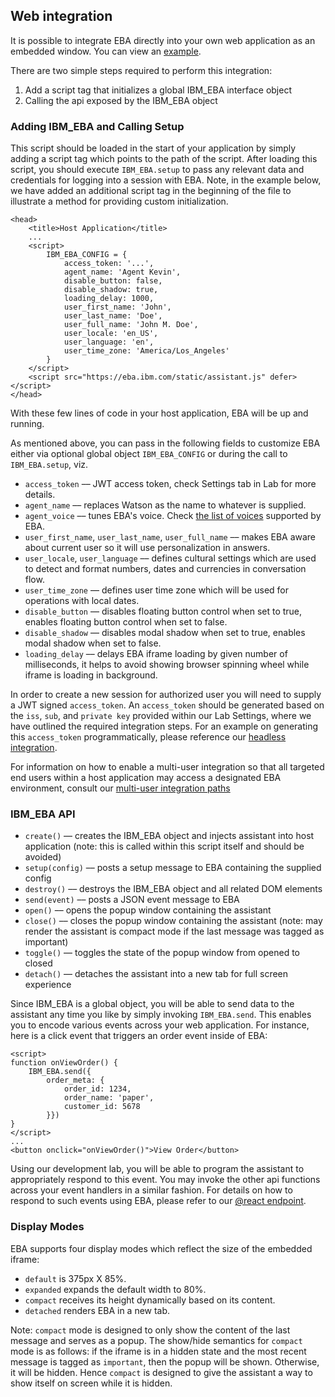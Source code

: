 ## Web integration

It is possible to integrate EBA directly into your own web application as an embedded window. You can view an [example](https://ibm-watson-embedded-business-assistant.github.io/eba-example-agents/docs/integration/index.html).

There are two simple steps required to perform this integration:

1. Add a script tag that initializes a global IBM_EBA interface object
2. Calling the api exposed by the IBM_EBA object

### Adding IBM_EBA and Calling Setup

This script should be loaded in the start of your application by simply adding a script tag which points to the path of the script. After loading this script, you should execute `IBM_EBA.setup` to pass any relevant data and credentials for logging into a session with EBA. Note, in the example below, we have added an additional script tag in the beginning of the file to illustrate a method for providing custom initialization.

```
<head>
    <title>Host Application</title>
    ...
    <script>
        IBM_EBA_CONFIG = {
            access_token: '...',
            agent_name: 'Agent Kevin',
            disable_button: false,
            disable_shadow: true,
            loading_delay: 1000,
            user_first_name: 'John',
            user_last_name: 'Doe',
            user_full_name: 'John M. Doe',
            user_locale: 'en_US',
            user_language: 'en',
            user_time_zone: 'America/Los_Angeles'
        }
    </script>
    <script src="https://eba.ibm.com/static/assistant.js" defer></script>
</head>
```
With these few lines of code in your host application, EBA will be up and running.

As mentioned above, you can pass in the following fields to customize EBA either via optional global object `IBM_EBA_CONFIG` or during the call to `IBM_EBA.setup`, viz. 

* `access_token` –– JWT access token, check Settings tab in Lab for more details.
* `agent_name` –– replaces Watson as the name to whatever is supplied.
* `agent_voice` –– tunes EBA's voice. Check [the list of voices](./Voices.md) supported by EBA.
* `user_first_name`, `user_last_name`, `user_full_name` –– makes EBA aware about current user so it will use personalization in answers.
* `user_locale`, `user_language` –– defines cultural settings which are used to detect and format numbers, dates and currencies in conversation flow.
* `user_time_zone` –– defines user time zone which will be used for operations with local dates.
* `disable_button` –– disables floating button control when set to true, enables floating button control when set to false.
* `disable_shadow` –– disables modal shadow when set to true, enables modal shadow when set to false.
* `loading_delay` –– delays EBA iframe loading by given number of milliseconds, it helps to avoid showing browser spinning wheel while iframe is loading in background.

In order to create a new session for authorized user you will need to supply a JWT signed `access_token`. An `access_token` should be generated based on the `iss`, `sub`, and `private key` provided within our Lab Settings, where we have outlined the required integration steps. For an example on generating this `access_token` programmatically, please reference our [headless integration](./Headless.md).

For information on how to enable a multi-user integration so that all targeted end users within a host application may access a designated EBA environment, consult our [multi-user integration paths](./MultiUserIntegration.md)

### IBM_EBA API

* `create()`      –– creates the IBM_EBA object and injects assistant into host application (note: this is called within this script itself and should be avoided)
* `setup(config)` –– posts a setup message to EBA containing the supplied config
* `destroy()`     –– destroys the IBM_EBA object and all related DOM elements
* `send(event)`   –– posts a JSON event message to EBA
* `open()`        –– opens the popup window containing the assistant
* `close()`       –– closes the popup window containing the assistant (note: may render the assistant is compact mode if the last message was tagged as important)
* `toggle()`      –– toggles the state of the popup window from opened to closed
* `detach()`      –– detaches the assistant into a new tab for full screen experience

Since IBM_EBA is a global object, you will be able to send data to the assistant any time you like by simply invoking `IBM_EBA.send`. This enables you to encode various events across your web application. For instance, here is a click event that triggers an order event inside of EBA:

```
<script>
function onViewOrder() {
    IBM_EBA.send({
        order_meta: {
            order_id: 1234,
            order_name: 'paper',
            customer_id: 5678
        }})
}
</script>
...
<button onclick="onViewOrder()">View Order</button>
```

Using our development lab, you will be able to program the assistant to appropriately respond to this event. You may invoke the other api functions across your event handlers in a similar fashion. For details on how to respond to such events using EBA, please refer to our [@react endpoint](../lab/General.md#endpoints).

### Display Modes

EBA supports four display modes which reflect the size of the embedded iframe: 

* `default` is 375px X 85%.
* `expanded` expands the default width to 80%.
* `compact` receives its height dynamically based on its content.
* `detached` renders EBA in a new tab.

Note: `compact` mode is designed to only show the content of the last message and serves as a popup. The show/hide semantics for `compact` mode is as follows: if the iframe is in a hidden state and the most recent message is tagged as `important`, then the popup will be shown. Otherwise, it will be hidden. Hence `compact` is designed to give the assistant a way to show itself on screen while it is hidden.

